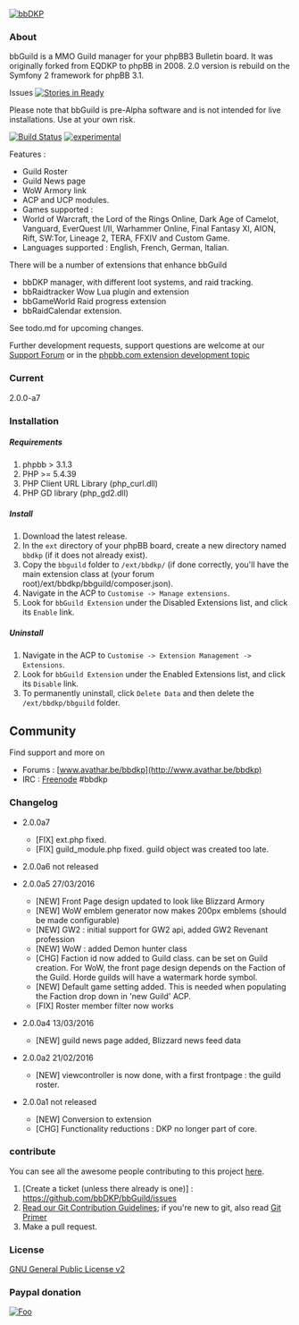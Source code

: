[![bbDKP](http://www.avathar.be/bbdkp/images/site_logo.png)](http://www.avathar.be/bbdkp)

### About
bbGuild is a MMO Guild manager for your phpBB3 Bulletin board. It was originally forked from EQDKP to phpBB in 2008. 2.0 version is rebuild on the Symfony 2 framework for phpBB 3.1. 

Issues
[![Stories in Ready](https://badge.waffle.io/bbDKP/bbguild.png?label=ready&title=Ready)](http://waffle.io/bbDKP/bbguild)

Please note that bbGuild is pre-Alpha software and is not intended for live installations. Use at your own risk.

[![Build Status](https://api.travis-ci.org/bbDKP/bbguild.svg)](https://travis-ci.org/bbDKP/bbguild)
[![experimental](http://badges.github.io/stability-badges/dist/experimental.svg)](http://github.com/badges/stability-badges)

Features : 
- Guild Roster
- Guild News page
- WoW Armory link
- ACP and UCP modules. 
- Games supported : 
- World of Warcraft, the Lord of the Rings Online, Dark Age of Camelot, Vanguard, EverQuest I/II,  Warhammer Online, Final Fantasy XI, AION, Rift, SW:Tor, Lineage 2, TERA, FFXIV and Custom Game. 
- Languages supported : English, French, German, Italian. 

There will be a number of extensions that enhance bbGuild
 - bbDKP manager, with different loot systems, and raid tracking.
 - bbRaidtracker Wow Lua plugin and extension
 - bbGameWorld Raid progress extension 
 - bbRaidCalendar extension. 

See todo.md for upcoming changes. 

Further development requests, support questions are welcome at our [Support Forum](http://www.avathar.be/bbdkp) or in the [phpbb.com extension development topic](https://www.phpbb.com/community/viewtopic.php?f=456&t=2258141)
	
### Current
2.0.0-a7

### Installation
##### Requirements
1.  phpbb > 3.1.3
2.  PHP >= 5.4.39
3.  PHP Client URL Library (php_curl.dll)
4.  PHP GD library (php_gd2.dll)


##### Install
1. Download the latest release.
2. In the `ext` directory of your phpBB board, create a new directory named `bbdkp` (if it does not already exist).
3. Copy the `bbguild` folder to `/ext/bbdkp/` (if done correctly, you'll have the main extension class at (your forum root)/ext/bbdkp/bbguild/composer.json).
4. Navigate in the ACP to `Customise -> Manage extensions`.
5. Look for `bbGuild Extension` under the Disabled Extensions list, and click its `Enable` link.

##### Uninstall
1. Navigate in the ACP to `Customise -> Extension Management -> Extensions`.
2. Look for `bbGuild Extension` under the Enabled Extensions list, and click its `Disable` link.
3. To permanently uninstall, click `Delete Data` and then delete the `/ext/bbdkp/bbguild` folder.
## Community

Find support and more on 
*	Forums : [www.avathar.be/bbdkp](http://www.avathar.be/bbdkp)
*	IRC : [Freenode](https://webchat.freenode.net) #bbdkp

### Changelog
- 2.0.0a7 
  - [FIX] ext.php fixed.
  - [FIX] guild_module.php fixed. guild object was created too late.  

- 2.0.0a6 not released 
  
- 2.0.0a5 27/03/2016
  - [NEW] Front Page design updated to look like Blizzard Armory
  - [NEW] WoW emblem generator now makes 200px emblems (should be made configurable)    
  - [NEW] GW2 : initial support for GW2 api, added GW2 Revenant profession
  - [NEW] WoW : added Demon hunter class
  - [CHG] Faction id now added to Guild class. can be set on Guild creation. 
          For WoW, the front page design depends on the Faction of the Guild. 
          Horde guilds will have a watermark horde symbol. 
  - [NEW] Default game setting added. This is needed when populating the Faction drop down in 'new Guild' ACP.
  - [FIX] Roster member filter now works
     
- 2.0.0a4 13/03/2016
  - [NEW] guild news page added, Blizzard news feed data 
- 2.0.0a2 21/02/2016
  - [NEW] viewcontroller is now done, with a first frontpage : the guild roster. 
- 2.0.0a1 not released
  - [NEW] Conversion to extension
  - [CHG] Functionality reductions : DKP no longer part of core. 

### contribute
You can see all the awesome people contributing to this project [here](https://github.com/bbdkp/bbguild/graphs/contributors).
1. [Create a ticket (unless there already is one)] : https://github.com/bbDKP/bbGuild/issues
2. [Read our Git Contribution Guidelines](http://www.avathar.be/bbdkp/viewtopic.php?f=60&t=1854); if you're new to git, also read [Git Primer](http://www.avathar.be/bbdkp/viewtopic.php?f=60&t=1853)
3. Make a pull request.

### License
[GNU General Public License v2](http://opensource.org/licenses/gpl-2.0.php)

### Paypal donation
[![Foo](https://www.paypal.com/en_US/BE/i/btn/btn_donateCC_LG.gif)](https://www.paypal.com/cgi-bin/webscr?cmd=_donations&business=sajaki9%40gmail%2ecom&lc=BE&item_name=bbDKP%20Guild%20management&currency_code=EUR&bn=PP%2dDonationsBF%3abtn_donateCC_LG%2egif%3aNonHosted)
